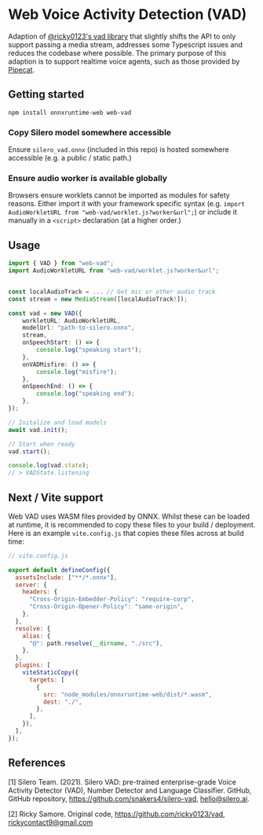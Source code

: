 # Web Voice Activity Detection (VAD)

Adaption of [@ricky0123's vad library](https://github.com/ricky0123/vad) that slightly shifts the API to only support passing a media stream, addresses some Typescript issues and reduces the codebase where possible. The primary purpose of this adaption is to support realtime voice agents, such as those provided by [Pipecat](https://www.pipecat.ai).

## Getting started

`npm install onnxruntime-web web-vad`

### Copy Silero model somewhere accessible

Ensure `silero_vad.onnx` (included in this repo) is hosted somewhere accessible (e.g. a public / static path.)

### Ensure audio worker is available globally

Browsers ensure worklets cannot be imported as modules for safety reasons. Either import it with your framework specific syntax (e.g. `import AudioWorkletURL from "web-vad/worklet.js?worker&url";`) or include it manually in a `<script>` declaration (at a higher order.)


## Usage

```typescript
import { VAD } from "web-vad";
import AudioWorkletURL from "web-vad/worklet.js?worker&url";


const localAudioTrack = ... // Get mic or other audio track
const stream = new MediaStream([localAudioTrack!]);

const vad = new VAD({
    workletURL: AudioWorkletURL,
    modelUrl: "path-to-silero.onnx",
    stream,
    onSpeechStart: () => {
        console.log("speaking start");
    },
    onVADMisfire: () => {
        console.log("misfire");
    },
    onSpeechEnd: () => {
        console.log("speaking end");
    },
});

// Initalize and load models
await vad.init();

// Start when ready
vad.start();

console.log(vad.state); 
// > VADState.listening
```

## Next / Vite support

Web VAD uses WASM files provided by ONNX. Whilst these can be loaded at runtime, it is recommended to copy these files to your build / deployment. Here is an example `vite.config.js` that copies these files across at build time:

```js
// vite.config.js

export default defineConfig({
  assetsInclude: ["**/*.onnx"],
  server: {
    headers: {
      "Cross-Origin-Embedder-Policy": "require-corp",
      "Cross-Origin-Opener-Policy": "same-origin",
    },
  },
  resolve: {
    alias: {
      "@": path.resolve(__dirname, "./src"),
    },
  },
  plugins: [
    viteStaticCopy({
      targets: [
        {
          src: "node_modules/onnxruntime-web/dist/*.wasm",
          dest: "./",
        },
      ],
    }),
  ],
});

```

## References
[1] Silero Team. (2021). Silero VAD: pre-trained enterprise-grade Voice Activity Detector (VAD), Number Detector and Language Classifier. GitHub, GitHub repository, https://github.com/snakers4/silero-vad, hello@silero.ai.

[2] Ricky Samore. Original code, https://github.com/ricky0123/vad, rickycontact9@gmail.com